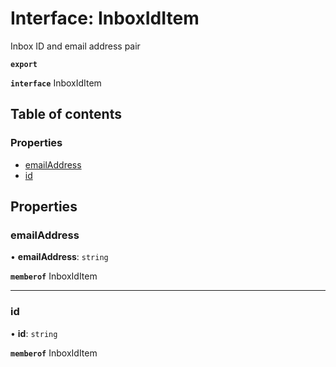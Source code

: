 # Interface: InboxIdItem

Inbox ID and email address pair

**`export`**

**`interface`** InboxIdItem

## Table of contents

### Properties

- [emailAddress](InboxIdItem.md#emailaddress)
- [id](InboxIdItem.md#id)

## Properties

### <a id="emailaddress" name="emailaddress"></a> emailAddress

• **emailAddress**: `string`

**`memberof`** InboxIdItem

___

### <a id="id" name="id"></a> id

• **id**: `string`

**`memberof`** InboxIdItem
